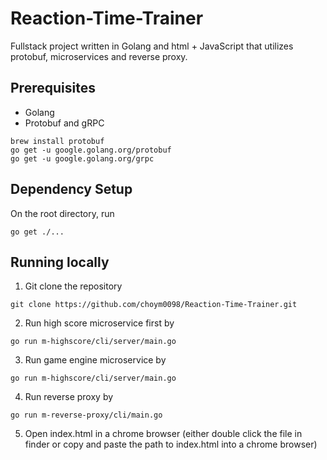 # Reaction-Time-Trainer
Fullstack project written in Golang and html + JavaScript that utilizes protobuf, microservices and reverse proxy. 

## Prerequisites
- Golang
- Protobuf and gRPC
```
brew install protobuf
go get -u google.golang.org/protobuf
go get -u google.golang.org/grpc
```

## Dependency Setup
On the root directory, run
```
go get ./...
```

## Running locally
1. Git clone the repository
```
git clone https://github.com/choym0098/Reaction-Time-Trainer.git
```
2. Run high score microservice first by
```
go run m-highscore/cli/server/main.go
```
3. Run game engine microservice by
```
go run m-highscore/cli/server/main.go
```
4. Run reverse proxy by
```
go run m-reverse-proxy/cli/main.go
```
5. Open index.html in a chrome browser (either double click the file in finder or copy and paste the path to index.html into a chrome browser)

